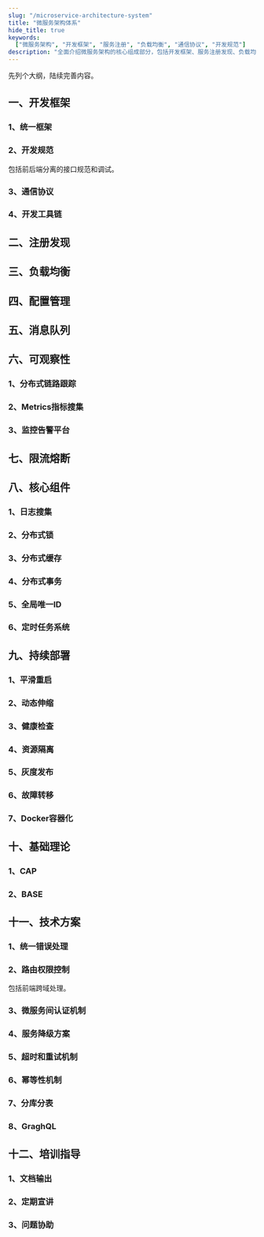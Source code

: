```yaml
---
slug: "/microservice-architecture-system"
title: "微服务架构体系"
hide_title: true
keywords:
  ["微服务架构", "开发框架", "服务注册", "负载均衡", "通信协议", "开发规范"]
description: "全面介绍微服务架构的核心组成部分，包括开发框架、服务注册发现、负载均衡等关键技术要素"
---
```


先列个大纲，陆续完善内容。

## 一、开发框架

### 1、统一框架

### 2、开发规范

包括前后端分离的接口规范和调试。

### 3、通信协议

### 4、开发工具链

## 二、注册发现

## 三、负载均衡

## 四、配置管理

## 五、消息队列

## 六、可观察性

### 1、分布式链路跟踪

### 2、Metrics指标搜集

### 3、监控告警平台

## 七、限流熔断

## 八、核心组件

### 1、日志搜集

### 2、分布式锁

### 3、分布式缓存

### 4、分布式事务

### 5、全局唯一ID

### 6、定时任务系统

## 九、持续部署

### 1、平滑重启

### 2、动态伸缩

### 3、健康检查

### 4、资源隔离

### 5、灰度发布

### 6、故障转移

### 7、Docker容器化

## 十、基础理论

### 1、CAP

### 2、BASE

## 十一、技术方案

### 1、统一错误处理

### 2、路由权限控制

包括前端跨域处理。

### 3、微服务间认证机制

### 4、服务降级方案

### 5、超时和重试机制

### 6、幂等性机制

### 7、分库分表

### 8、GraghQL

## 十二、培训指导

### 1、文档输出

### 2、定期宣讲

### 3、问题协助

  

  

  

  

  


